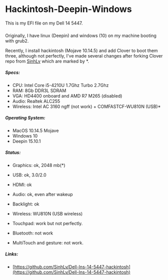 # Hackintosh-Deepin-Windows
This is my EFI file on my Dell 14 5447.

###  ###

Originally, I have linux (Deepin) and windows (10) on my machine booting with grub2.

Recently, I install hackintosh (Mojave 10.14.5) and add Clover to boot them three, although not perfectly, I've made several changes after forking Clover repo from [SinhLv](https://github.com/SinhLv/Dell-Ins-14-5447-hackintosh) which are marked by *.

##### Specs: #####

* CPU: Intel Core i5-4210U 1.7Ghz Turbo 2.7Ghz
* RAM: 8Gb DDR3L SDRAM
* VGA: HD4400 onboard and AMD R7 M265 (disabled)
* Audio: Realtek ALC255
* Wireless: Intel AC 3160 ngff (not work) + COMFASTCF-WU810N (USB)*

##### Operating System: #####
 
* MacOS 10.14.5 Mojave
* Windows 10
* Deepin 15.10.1

##### Status: #####

* Graphics: ok, 2048 mb(*)
* USB: ok, 3.0/2.0
* HDMI: ok
* Audio: ok, even after wakeup
* Backlight: ok
* Wireless: WU810N (USB wireless)
* Touchpad: work but not perfectly.

* Bluetooth: not work
* MultiTouch and gesture: not work.

##### Links: #####

* [https://github.com/SinhLv/Dell-Ins-14-5447-hackintosh](https://github.com/SinhLv/Dell-Ins-14-5447-hackintosh)
